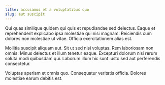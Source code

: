 ```yaml
---
title: accusamus et a voluptatibus quo
slug: aut suscipit
---
```


Qui quas similique quidem qui quis et repudiandae sed delectus. Eaque et reprehenderit explicabo ipsa molestiae qui nisi magnam. Reiciendis cum dolores non molestiae ut vitae. Officia exercitationem alias est.

Mollitia suscipit aliquam aut. Sit ut sed nisi voluptas. Rem laboriosam non omnis. Minus delectus et illum tenetur eaque. Excepturi dolorum nisi rerum soluta modi quibusdam qui. Laborum illum hic sunt iusto sed aut perferendis consectetur.

Voluptas aperiam et omnis quo. Consequatur veritatis officia. Dolores molestiae earum debitis est.

